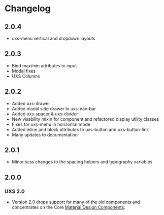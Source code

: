 # Changelog

## 2.0.4

- uxs-menu vertical and dropdown layouts

## 2.0.3

- Bind max/min attributes to input
- Modal fixes
- UXS Columns

## 2.0.2

- Added uxs-drawer
- Added modal side drawer to uxs-nav-bar
- Added uxs-spacer & uxs-divider
- New visability mixin for component and refactored display utility classes
- Fixes for uxs-menu in horizontal mode
- Added inline and block attributes to uxs-button and uxs-button-link
- Many updates to documentation

## 2.0.1

- Minor scss changes to the spacing helpers and typography variables

## 2.0.0

### UXS 2.0

- Version 2.0 drops support for many of the old components and concentrates on the Core [Material Design Components](https://material.io/components).
